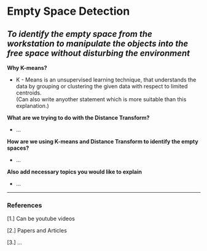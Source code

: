 # Empty Space Detection
_To identify the empty space from the workstation to manipulate the objects into the free space without disturbing the environment_
---

**Why K-means?**

- K - Means is an unsupervised learning technique, that understands the data by grouping or clustering the given data with respect to limited centroids.  
(Can also write anyother statement which is more suitable than this explanation.)

**What are we trying to do with the Distance Transform?**

- ...

**How are we using K-means and Distance Transform to identify the empty spaces?**

- ...

**Also add necessary topics you would like to explain**

- ...

---

### References

[1.] Can be youtube videos

[2.] Papers and Articles

[3.] ...

